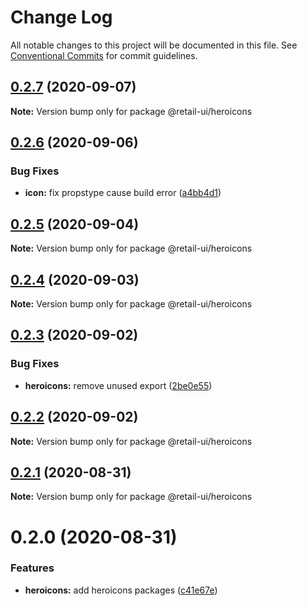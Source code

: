# Change Log

All notable changes to this project will be documented in this file.
See [Conventional Commits](https://conventionalcommits.org) for commit guidelines.

## [0.2.7](https://github.com/sondh0127/retail-ui/compare/@retail-ui/heroicons@0.2.6...@retail-ui/heroicons@0.2.7) (2020-09-07)

**Note:** Version bump only for package @retail-ui/heroicons

## [0.2.6](https://github.com/sondh0127/retail-ui/compare/@retail-ui/heroicons@0.2.5...@retail-ui/heroicons@0.2.6) (2020-09-06)

### Bug Fixes

- **icon:** fix propstype cause build error ([a4bb4d1](https://github.com/sondh0127/retail-ui/commit/a4bb4d1d3eb22395ae68d354c84c3493e672dc93))

## [0.2.5](https://github.com/sondh0127/retail-ui/compare/@retail-ui/heroicons@0.2.4...@retail-ui/heroicons@0.2.5) (2020-09-04)

**Note:** Version bump only for package @retail-ui/heroicons

## [0.2.4](https://github.com/sondh0127/retail-ui/compare/@retail-ui/heroicons@0.2.3...@retail-ui/heroicons@0.2.4) (2020-09-03)

**Note:** Version bump only for package @retail-ui/heroicons

## [0.2.3](https://github.com/sondh0127/retail-ui/compare/@retail-ui/heroicons@0.2.2...@retail-ui/heroicons@0.2.3) (2020-09-02)

### Bug Fixes

- **heroicons:** remove unused export ([2be0e55](https://github.com/sondh0127/retail-ui/commit/2be0e55728521df2902ed3eb9e4c62f955350b95))

## [0.2.2](https://github.com/sondh0127/retail-ui/compare/@retail-ui/heroicons@0.2.1...@retail-ui/heroicons@0.2.2) (2020-09-02)

**Note:** Version bump only for package @retail-ui/heroicons

## [0.2.1](https://github.com/sondh0127/retail-ui/compare/@retail-ui/heroicons@0.2.0...@retail-ui/heroicons@0.2.1) (2020-08-31)

**Note:** Version bump only for package @retail-ui/heroicons

# 0.2.0 (2020-08-31)

### Features

- **heroicons:** add heroicons packages ([c41e67e](https://github.com/sondh0127/retail-ui/commit/c41e67e1d2a20cd87ee1144a0094c8c601229d6c))
